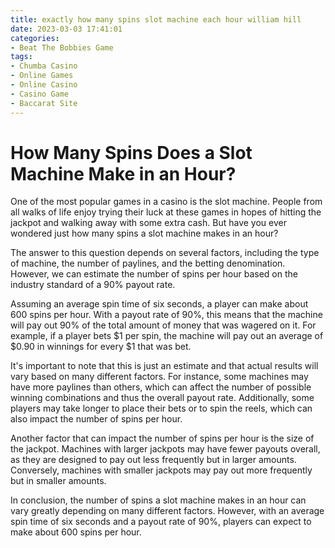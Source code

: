 ```yaml
---
title: exactly how many spins slot machine each hour william hill
date: 2023-03-03 17:41:01
categories:
- Beat The Bobbies Game
tags:
- Chumba Casino
- Online Games
- Online Casino
- Casino Game
- Baccarat Site
---
```

# How Many Spins Does a Slot Machine Make in an Hour?

One of the most popular games in a casino is the slot machine. People from all walks of life enjoy trying their luck at these games in hopes of hitting the jackpot and walking away with some extra cash. But have you ever wondered just how many spins a slot machine makes in an hour?

The answer to this question depends on several factors, including the type of machine, the number of paylines, and the betting denomination. However, we can estimate the number of spins per hour based on the industry standard of a 90% payout rate.

Assuming an average spin time of six seconds, a player can make about 600 spins per hour. With a payout rate of 90%, this means that the machine will pay out 90% of the total amount of money that was wagered on it. For example, if a player bets $1 per spin, the machine will pay out an average of $0.90 in winnings for every $1 that was bet.

It's important to note that this is just an estimate and that actual results will vary based on many different factors. For instance, some machines may have more paylines than others, which can affect the number of possible winning combinations and thus the overall payout rate. Additionally, some players may take longer to place their bets or to spin the reels, which can also impact the number of spins per hour.

Another factor that can impact the number of spins per hour is the size of the jackpot. Machines with larger jackpots may have fewer payouts overall, as they are designed to pay out less frequently but in larger amounts. Conversely, machines with smaller jackpots may pay out more frequently but in smaller amounts.

In conclusion, the number of spins a slot machine makes in an hour can vary greatly depending on many different factors. However, with an average spin time of six seconds and a payout rate of 90%, players can expect to make about 600 spins per hour.